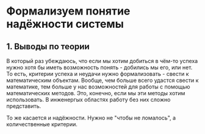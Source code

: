 # Формализуем понятие надёжности системы

## 1. Выводы по теории
В который раз убеждаюсь, что если мы хотим добиться в чём-то успеха
нужно хотя бы иметь возможность понять - добились мы его, или нет.
То есть, критерии успеха и неудачи нужно формализовать -
свести к математическим объектам.
Вообще, чем больше всего удастся свести к математике,
тем больше у нас возможностей для работы
с помощью математических методов.
Это, конечно, если мы эти методы хотим использовать.
В инженергых областях работу без них сложно представить.

То же касается и надёжности.
Нужно не "чтобы не ломалось", а количественные критерии.
